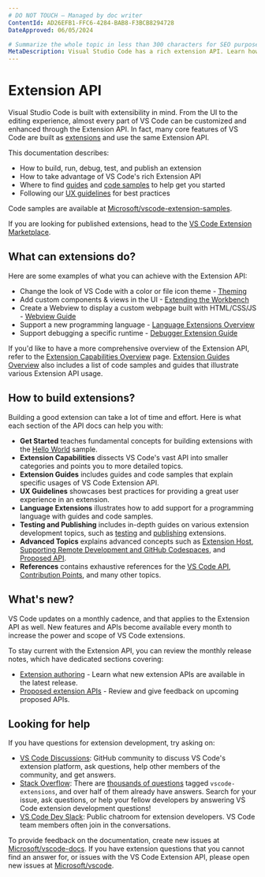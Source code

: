 ```yaml
---
# DO NOT TOUCH — Managed by doc writer
ContentId: AD26EFB1-FFC6-4284-BAB8-F3BCB8294728
DateApproved: 06/05/2024

# Summarize the whole topic in less than 300 characters for SEO purpose
MetaDescription: Visual Studio Code has a rich extension API. Learn how to create your own extensions for VS Code.
---
```


# Extension API

Visual Studio Code is built with extensibility in mind. From the UI to the editing experience, almost every part of VS Code can be customized and enhanced through the Extension API. In fact, many core features of VS Code are built as [extensions](https://github.com/microsoft/vscode/tree/main/extensions) and use the same Extension API.

This documentation describes:

* How to build, run, debug, test, and publish an extension
* How to take advantage of VS Code's rich Extension API
* Where to find [guides](https://code.visualstudio.com/api/extension-guides/overview) and [code samples](https://github.com/microsoft/vscode-extension-samples) to help get you started
* Following our [UX guidelines](/api/ux-guidelines/overview) for best practices

Code samples are available at [Microsoft/vscode-extension-samples](https://github.com/microsoft/vscode-extension-samples).

If you are looking for published extensions, head to the [VS Code Extension Marketplace](https://marketplace.visualstudio.com/vscode).

## What can extensions do?

Here are some examples of what you can achieve with the Extension API:

* Change the look of VS Code with a color or file icon theme - [Theming](/api/extension-capabilities/theming)
* Add custom components & views in the UI - [Extending the Workbench](/api/extension-capabilities/extending-workbench)
* Create a Webview to display a custom webpage built with HTML/CSS/JS - [Webview Guide](/api/extension-guides/webview)
* Support a new programming language - [Language Extensions Overview](/api/language-extensions/overview)
* Support debugging a specific runtime - [Debugger Extension Guide](/api/extension-guides/debugger-extension)

If you'd like to have a more comprehensive overview of the Extension API, refer to the [Extension Capabilities Overview](/api/extension-capabilities/overview) page. [Extension Guides Overview](/api/extension-guides/overview) also includes a list of code samples and guides that illustrate various Extension API usage.

## How to build extensions?

Building a good extension can take a lot of time and effort. Here is what each section of the API docs can help you with:

* **Get Started** teaches fundamental concepts for building extensions with the [Hello World](https://github.com/microsoft/vscode-extension-samples/tree/main/helloworld-sample) sample.
* **Extension Capabilities** dissects VS Code's vast API into smaller categories and points you to more detailed topics.
* **Extension Guides** includes guides and code samples that explain specific usages of VS Code Extension API.
* **UX Guidelines** showcases best practices for providing a great user experience in an extension.
* **Language Extensions** illustrates how to add support for a programming language with guides and code samples.
* **Testing and Publishing** includes in-depth guides on various extension development topics, such as [testing](/api/working-with-extensions/testing-extension) and [publishing](/api/working-with-extensions/publishing-extension) extensions.
* **Advanced Topics** explains advanced concepts such as [Extension Host](/api/advanced-topics/extension-host), [Supporting Remote Development and GitHub Codespaces](/api/advanced-topics/remote-extensions), and [Proposed API](/api/advanced-topics/using-proposed-api).
* **References** contains exhaustive references for the [VS Code API](/api/references/vscode-api), [Contribution Points](/api/references/contribution-points), and many other topics.

## What's new?

VS Code updates on a monthly cadence, and that applies to the Extension API as well. New features and APIs become available every month to increase the power and scope of VS Code extensions.

To stay current with the Extension API, you can review the monthly release notes, which have dedicated sections covering:

* [Extension authoring](https://code.visualstudio.com/updates#_extension-authoring) - Learn what new extension APIs are available in the latest release.
* [Proposed extension APIs](https://code.visualstudio.com/updates#_proposed-extension-apis) - Review and give feedback on upcoming proposed APIs.

## Looking for help

If you have questions for extension development, try asking on:

* [VS Code Discussions](https://github.com/microsoft/vscode-discussions): GitHub community to discuss VS Code's extension platform, ask questions, help other members of the community, and get answers.
* [Stack Overflow](https://stackoverflow.com/questions/tagged/vscode-extensions): There are [thousands of questions](https://stackoverflow.com/questions/tagged/vscode-extensions) tagged `vscode-extensions`, and over half of them already have answers. Search for your issue, ask questions, or help your fellow developers by answering VS Code extension development questions!
* [VS Code Dev Slack](https://vscode-dev-community.slack.com): Public chatroom for extension developers. VS Code team members often join in the conversations.

To provide feedback on the documentation, create new issues at [Microsoft/vscode-docs](https://github.com/microsoft/vscode-docs/issues).
If you have extension questions that you cannot find an answer for, or issues with the VS Code Extension API, please open new issues at [Microsoft/vscode](https://github.com/microsoft/vscode/issues).
